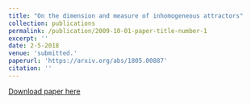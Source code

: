 ```yaml
---
title: "On the dimension and measure of inhomogeneous attractors"
collection: publications
permalink: /publication/2009-10-01-paper-title-number-1
excerpt: ''
date: 2-5-2018
venue: 'submitted.'
paperurl: 'https://arxiv.org/abs/1805.00887'
citation: ''
---
```

[Download paper here](https://arxiv.org/abs/1805.00887)
